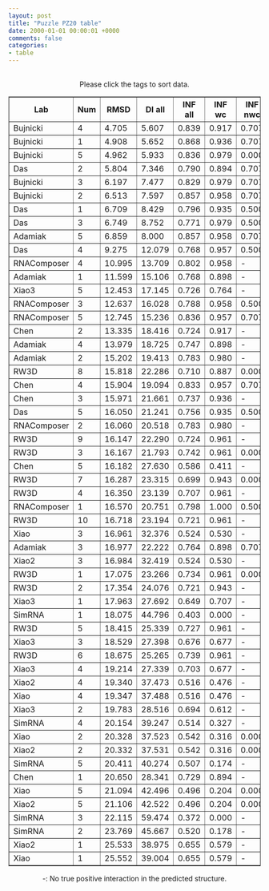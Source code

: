 ```yaml
---
layout: post
title: "Puzzle PZ20 table"
date: 2000-01-01 00:00:01 +0000
comments: false
categories: 
- table
---
```


<script src="{{ root_url }}/javascripts/sorttable.js"></script>
<script>
    window.onload = function() {
        (document.getElementsByTagName( 'th' )[1]).click();
    };
</script>
<br/>
<div align="center">
Please click the tags to sort data.<br/>
<table class="sortable" border=1>
  <tr>
    <th>Lab</th>
    <th>Num</th>
    <th>RMSD</th>
    <th>DI all</th>
    <th>INF all</th>
    <th>INF wc</th>
    <th>INF nwc</th>
    <th>INF stacking</th>
    <th>Clash Score</th>
    <th>P-value</th>
    <th>mcq</th>
    <th>TM-score</th>
    <th>best sol.</th>
    <th>Detail</th>
  </tr>
  <tr><td>Bujnicki</td><td>4</td><td>4.705</td><td>5.607</td><td>0.839</td><td>0.917</td><td>0.707</td><td>0.810</td><td>35.550</td><td>0.00e+00</td><td>17.88</td><td>0.2190</td><td>1</td><td><a href='/show/index.html?id=PZ20_Bujnicki_4'>-></a></td></tr>
<tr><td>Bujnicki</td><td>1</td><td>4.908</td><td>5.652</td><td>0.868</td><td>0.936</td><td>0.707</td><td>0.844</td><td>20.960</td><td>0.00e+00</td><td>15.42</td><td>0.1880</td><td>4</td><td><a href='/show/index.html?id=PZ20_Bujnicki_1'>-></a></td></tr>
<tr><td>Bujnicki</td><td>5</td><td>4.962</td><td>5.933</td><td>0.836</td><td>0.979</td><td>0.000</td><td>0.800</td><td>0.460</td><td>0.00e+00</td><td>17.30</td><td>0.2150</td><td>4</td><td><a href='/show/index.html?id=PZ20_Bujnicki_5'>-></a></td></tr>
<tr><td>Das</td><td>2</td><td>5.804</td><td>7.346</td><td>0.790</td><td>0.894</td><td>0.707</td><td>0.745</td><td>15.500</td><td>0.00e+00</td><td>17.79</td><td>0.2620</td><td>4</td><td><a href='/show/index.html?id=PZ20_Das_2'>-></a></td></tr>
<tr><td>Bujnicki</td><td>3</td><td>6.197</td><td>7.477</td><td>0.829</td><td>0.979</td><td>0.707</td><td>0.767</td><td>26.920</td><td>0.00e+00</td><td>16.55</td><td>0.2410</td><td>4</td><td><a href='/show/index.html?id=PZ20_Bujnicki_3'>-></a></td></tr>
<tr><td>Bujnicki</td><td>2</td><td>6.513</td><td>7.597</td><td>0.857</td><td>0.958</td><td>0.707</td><td>0.818</td><td>31.890</td><td>0.00e+00</td><td>17.93</td><td>0.2430</td><td>4</td><td><a href='/show/index.html?id=PZ20_Bujnicki_2'>-></a></td></tr>
<tr><td>Das</td><td>1</td><td>6.709</td><td>8.429</td><td>0.796</td><td>0.935</td><td>0.500</td><td>0.745</td><td>15.500</td><td>0.00e+00</td><td>18.35</td><td>0.2340</td><td>4</td><td><a href='/show/index.html?id=PZ20_Das_1'>-></a></td></tr>
<tr><td>Das</td><td>3</td><td>6.749</td><td>8.752</td><td>0.771</td><td>0.979</td><td>0.500</td><td>0.685</td><td>10.030</td><td>0.00e+00</td><td>14.31</td><td>0.3140</td><td>4</td><td><a href='/show/index.html?id=PZ20_Das_3'>-></a></td></tr>
<tr><td>Adamiak</td><td>5</td><td>6.859</td><td>8.000</td><td>0.857</td><td>0.958</td><td>0.707</td><td>0.818</td><td>7.290</td><td>0.00e+00</td><td>17.99</td><td>0.2690</td><td>1</td><td><a href='/show/index.html?id=PZ20_Adamiak_5'>-></a></td></tr>
<tr><td>Das</td><td>4</td><td>9.275</td><td>12.079</td><td>0.768</td><td>0.957</td><td>0.500</td><td>0.694</td><td>18.230</td><td>2.11e-15</td><td>20.75</td><td>0.2030</td><td>4</td><td><a href='/show/index.html?id=PZ20_Das_4'>-></a></td></tr>
<tr><td>RNAComposer</td><td>4</td><td>10.995</td><td>13.709</td><td>0.802</td><td>0.958</td><td>-</td><td>0.742</td><td>5.930</td><td>2.75e-12</td><td>18.71</td><td>0.2070</td><td>4</td><td><a href='/show/index.html?id=PZ20_RNAComposer_4'>-></a></td></tr>
<tr><td>Adamiak</td><td>1</td><td>11.599</td><td>15.106</td><td>0.768</td><td>0.898</td><td>-</td><td>0.721</td><td>9.120</td><td>2.76e-11</td><td>18.96</td><td>0.2690</td><td>4</td><td><a href='/show/index.html?id=PZ20_Adamiak_1'>-></a></td></tr>
<tr><td>Xiao3</td><td>5</td><td>12.453</td><td>17.145</td><td>0.726</td><td>0.764</td><td>-</td><td>0.726</td><td>1.820</td><td>5.95e-10</td><td>33.65</td><td>0.2070</td><td>1</td><td><a href='/show/index.html?id=PZ20_Xiao3_5'>-></a></td></tr>
<tr><td>RNAComposer</td><td>3</td><td>12.637</td><td>16.028</td><td>0.788</td><td>0.958</td><td>0.500</td><td>0.718</td><td>10.030</td><td>1.12e-09</td><td>16.12</td><td>0.1750</td><td>4</td><td><a href='/show/index.html?id=PZ20_RNAComposer_3'>-></a></td></tr>
<tr><td>RNAComposer</td><td>5</td><td>12.745</td><td>15.236</td><td>0.836</td><td>0.957</td><td>0.707</td><td>0.786</td><td>9.570</td><td>1.61e-09</td><td>15.45</td><td>0.1860</td><td>4</td><td><a href='/show/index.html?id=PZ20_RNAComposer_5'>-></a></td></tr>
<tr><td>Chen</td><td>2</td><td>13.335</td><td>18.416</td><td>0.724</td><td>0.917</td><td>-</td><td>0.646</td><td>63.410</td><td>1.12e-08</td><td>21.24</td><td>0.2190</td><td>2</td><td><a href='/show/index.html?id=PZ20_Chen_2'>-></a></td></tr>
<tr><td>Adamiak</td><td>4</td><td>13.979</td><td>18.725</td><td>0.747</td><td>0.898</td><td>-</td><td>0.693</td><td>7.290</td><td>8.29e-08</td><td>18.99</td><td>0.2770</td><td>1</td><td><a href='/show/index.html?id=PZ20_Adamiak_4'>-></a></td></tr>
<tr><td>Adamiak</td><td>2</td><td>15.202</td><td>19.413</td><td>0.783</td><td>0.980</td><td>-</td><td>0.706</td><td>9.120</td><td>2.63e-06</td><td>17.69</td><td>0.2310</td><td>4</td><td><a href='/show/index.html?id=PZ20_Adamiak_2'>-></a></td></tr>
<tr><td>RW3D</td><td>8</td><td>15.818</td><td>22.286</td><td>0.710</td><td>0.887</td><td>0.000</td><td>0.644</td><td>6.380</td><td>1.26e-05</td><td>16.75</td><td>0.3730</td><td>2</td><td><a href='/show/index.html?id=PZ20_RW3D_8'>-></a></td></tr>
<tr><td>Chen</td><td>4</td><td>15.904</td><td>19.094</td><td>0.833</td><td>0.957</td><td>0.707</td><td>0.783</td><td>81.150</td><td>1.56e-05</td><td>20.70</td><td>0.2090</td><td>4</td><td><a href='/show/index.html?id=PZ20_Chen_4'>-></a></td></tr>
<tr><td>Chen</td><td>3</td><td>15.971</td><td>21.661</td><td>0.737</td><td>0.936</td><td>-</td><td>0.662</td><td>72.240</td><td>1.84e-05</td><td>18.73</td><td>0.2130</td><td>2</td><td><a href='/show/index.html?id=PZ20_Chen_3'>-></a></td></tr>
<tr><td>Das</td><td>5</td><td>16.050</td><td>21.241</td><td>0.756</td><td>0.935</td><td>0.500</td><td>0.681</td><td>28.250</td><td>2.22e-05</td><td>16.74</td><td>0.2070</td><td>4</td><td><a href='/show/index.html?id=PZ20_Das_5'>-></a></td></tr>
<tr><td>RNAComposer</td><td>2</td><td>16.060</td><td>20.518</td><td>0.783</td><td>0.980</td><td>-</td><td>0.709</td><td>5.470</td><td>2.27e-05</td><td>17.80</td><td>0.2140</td><td>4</td><td><a href='/show/index.html?id=PZ20_RNAComposer_2'>-></a></td></tr>
<tr><td>RW3D</td><td>9</td><td>16.147</td><td>22.290</td><td>0.724</td><td>0.961</td><td>-</td><td>0.625</td><td>2.280</td><td>2.79e-05</td><td>15.63</td><td>0.3200</td><td>2</td><td><a href='/show/index.html?id=PZ20_RW3D_9'>-></a></td></tr>
<tr><td>RW3D</td><td>3</td><td>16.167</td><td>21.793</td><td>0.742</td><td>0.961</td><td>0.000</td><td>0.657</td><td>9.570</td><td>2.93e-05</td><td>17.15</td><td>0.2860</td><td>4</td><td><a href='/show/index.html?id=PZ20_RW3D_3'>-></a></td></tr>
<tr><td>Chen</td><td>5</td><td>16.182</td><td>27.630</td><td>0.586</td><td>0.411</td><td>-</td><td>0.667</td><td>76.190</td><td>3.03e-05</td><td>9.97</td><td>0.2620</td><td>4</td><td><a href='/show/index.html?id=PZ20_Chen_5'>-></a></td></tr>
<tr><td>RW3D</td><td>7</td><td>16.287</td><td>23.315</td><td>0.699</td><td>0.943</td><td>0.000</td><td>0.599</td><td>8.660</td><td>3.87e-05</td><td>16.45</td><td>0.3140</td><td>2</td><td><a href='/show/index.html?id=PZ20_RW3D_7'>-></a></td></tr>
<tr><td>RW3D</td><td>4</td><td>16.350</td><td>23.139</td><td>0.707</td><td>0.961</td><td>-</td><td>0.599</td><td>3.650</td><td>4.49e-05</td><td>16.84</td><td>0.3610</td><td>2</td><td><a href='/show/index.html?id=PZ20_RW3D_4'>-></a></td></tr>
<tr><td>RNAComposer</td><td>1</td><td>16.570</td><td>20.751</td><td>0.798</td><td>1.000</td><td>0.500</td><td>0.719</td><td>7.290</td><td>7.39e-05</td><td>18.66</td><td>0.2170</td><td>2</td><td><a href='/show/index.html?id=PZ20_RNAComposer_1'>-></a></td></tr>
<tr><td>RW3D</td><td>10</td><td>16.718</td><td>23.194</td><td>0.721</td><td>0.961</td><td>-</td><td>0.618</td><td>7.290</td><td>1.03e-04</td><td>17.42</td><td>0.3100</td><td>4</td><td><a href='/show/index.html?id=PZ20_RW3D_10'>-></a></td></tr>
<tr><td>Xiao</td><td>3</td><td>16.961</td><td>32.376</td><td>0.524</td><td>0.530</td><td>-</td><td>0.533</td><td>10000000000000000159028911097599180468360808563945281389781327557747838772170381060813469985856815104.000</td><td>1.74e-04</td><td>0.00</td><td>0.0000</td><td>3</td><td><a href='/show/index.html?id=PZ20_Xiao_3'>-></a></td></tr>
<tr><td>Adamiak</td><td>3</td><td>16.977</td><td>22.222</td><td>0.764</td><td>0.898</td><td>0.707</td><td>0.707</td><td>10.480</td><td>1.80e-04</td><td>16.70</td><td>0.2870</td><td>1</td><td><a href='/show/index.html?id=PZ20_Adamiak_3'>-></a></td></tr>
<tr><td>Xiao2</td><td>3</td><td>16.984</td><td>32.419</td><td>0.524</td><td>0.530</td><td>-</td><td>0.533</td><td>10000000000000000159028911097599180468360808563945281389781327557747838772170381060813469985856815104.000</td><td>1.82e-04</td><td>0.00</td><td>0.0000</td><td>3</td><td><a href='/show/index.html?id=PZ20_Xiao2_3'>-></a></td></tr>
<tr><td>RW3D</td><td>1</td><td>17.075</td><td>23.266</td><td>0.734</td><td>0.961</td><td>0.000</td><td>0.645</td><td>6.840</td><td>2.21e-04</td><td>17.82</td><td>0.3000</td><td>4</td><td><a href='/show/index.html?id=PZ20_RW3D_1'>-></a></td></tr>
<tr><td>RW3D</td><td>2</td><td>17.354</td><td>24.076</td><td>0.721</td><td>0.943</td><td>-</td><td>0.625</td><td>3.190</td><td>3.91e-04</td><td>15.90</td><td>0.3090</td><td>4</td><td><a href='/show/index.html?id=PZ20_RW3D_2'>-></a></td></tr>
<tr><td>Xiao3</td><td>1</td><td>17.963</td><td>27.692</td><td>0.649</td><td>0.707</td><td>-</td><td>0.638</td><td>25.570</td><td>1.26e-03</td><td>36.44</td><td>0.1560</td><td>1</td><td><a href='/show/index.html?id=PZ20_Xiao3_1'>-></a></td></tr>
<tr><td>SimRNA</td><td>1</td><td>18.075</td><td>44.796</td><td>0.403</td><td>0.000</td><td>-</td><td>0.583</td><td>128.240</td><td>1.54e-03</td><td>21.29</td><td>0.2120</td><td>1</td><td><a href='/show/index.html?id=PZ20_SimRNA_1'>-></a></td></tr>
<tr><td>RW3D</td><td>5</td><td>18.415</td><td>25.339</td><td>0.727</td><td>0.961</td><td>-</td><td>0.626</td><td>5.010</td><td>2.81e-03</td><td>15.71</td><td>0.3480</td><td>2</td><td><a href='/show/index.html?id=PZ20_RW3D_5'>-></a></td></tr>
<tr><td>Xiao3</td><td>3</td><td>18.529</td><td>27.398</td><td>0.676</td><td>0.677</td><td>-</td><td>0.691</td><td>38.870</td><td>3.40e-03</td><td>29.08</td><td>0.2250</td><td>2</td><td><a href='/show/index.html?id=PZ20_Xiao3_3'>-></a></td></tr>
<tr><td>RW3D</td><td>6</td><td>18.675</td><td>25.265</td><td>0.739</td><td>0.961</td><td>-</td><td>0.645</td><td>6.380</td><td>4.33e-03</td><td>17.91</td><td>0.2500</td><td>4</td><td><a href='/show/index.html?id=PZ20_RW3D_6'>-></a></td></tr>
<tr><td>Xiao3</td><td>4</td><td>19.214</td><td>27.339</td><td>0.703</td><td>0.677</td><td>-</td><td>0.728</td><td>13.680</td><td>1.00e-02</td><td>40.54</td><td>0.2010</td><td>4</td><td><a href='/show/index.html?id=PZ20_Xiao3_4'>-></a></td></tr>
<tr><td>Xiao2</td><td>4</td><td>19.340</td><td>37.473</td><td>0.516</td><td>0.476</td><td>-</td><td>0.542</td><td>10000000000000000159028911097599180468360808563945281389781327557747838772170381060813469985856815104.000</td><td>1.20e-02</td><td>0.00</td><td>0.0000</td><td>4</td><td><a href='/show/index.html?id=PZ20_Xiao2_4'>-></a></td></tr>
<tr><td>Xiao</td><td>4</td><td>19.347</td><td>37.488</td><td>0.516</td><td>0.476</td><td>-</td><td>0.542</td><td>10000000000000000159028911097599180468360808563945281389781327557747838772170381060813469985856815104.000</td><td>1.22e-02</td><td>0.00</td><td>0.0000</td><td>4</td><td><a href='/show/index.html?id=PZ20_Xiao_4'>-></a></td></tr>
<tr><td>Xiao3</td><td>2</td><td>19.783</td><td>28.516</td><td>0.694</td><td>0.612</td><td>-</td><td>0.737</td><td>14.160</td><td>2.22e-02</td><td>34.68</td><td>0.2570</td><td>1</td><td><a href='/show/index.html?id=PZ20_Xiao3_2'>-></a></td></tr>
<tr><td>SimRNA</td><td>4</td><td>20.154</td><td>39.247</td><td>0.514</td><td>0.327</td><td>-</td><td>0.608</td><td>100.180</td><td>3.56e-02</td><td>20.36</td><td>0.1990</td><td>1</td><td><a href='/show/index.html?id=PZ20_SimRNA_4'>-></a></td></tr>
<tr><td>Xiao</td><td>2</td><td>20.328</td><td>37.523</td><td>0.542</td><td>0.316</td><td>0.000</td><td>0.645</td><td>10000000000000000159028911097599180468360808563945281389781327557747838772170381060813469985856815104.000</td><td>4.40e-02</td><td>0.00</td><td>0.0000</td><td>4</td><td><a href='/show/index.html?id=PZ20_Xiao_2'>-></a></td></tr>
<tr><td>Xiao2</td><td>2</td><td>20.332</td><td>37.531</td><td>0.542</td><td>0.316</td><td>0.000</td><td>0.645</td><td>10000000000000000159028911097599180468360808563945281389781327557747838772170381060813469985856815104.000</td><td>4.42e-02</td><td>0.00</td><td>0.0000</td><td>4</td><td><a href='/show/index.html?id=PZ20_Xiao2_2'>-></a></td></tr>
<tr><td>SimRNA</td><td>5</td><td>20.411</td><td>40.274</td><td>0.507</td><td>0.174</td><td>-</td><td>0.650</td><td>99.090</td><td>4.84e-02</td><td>21.62</td><td>0.2500</td><td>1</td><td><a href='/show/index.html?id=PZ20_SimRNA_5'>-></a></td></tr>
<tr><td>Chen</td><td>1</td><td>20.650</td><td>28.341</td><td>0.729</td><td>0.894</td><td>-</td><td>0.670</td><td>90.040</td><td>6.33e-02</td><td>22.01</td><td>0.2780</td><td>1</td><td><a href='/show/index.html?id=PZ20_Chen_1'>-></a></td></tr>
<tr><td>Xiao</td><td>5</td><td>21.094</td><td>42.496</td><td>0.496</td><td>0.204</td><td>0.000</td><td>0.603</td><td>10000000000000000159028911097599180468360808563945281389781327557747838772170381060813469985856815104.000</td><td>1.00e-01</td><td>0.00</td><td>0.0000</td><td>1</td><td><a href='/show/index.html?id=PZ20_Xiao_5'>-></a></td></tr>
<tr><td>Xiao2</td><td>5</td><td>21.106</td><td>42.522</td><td>0.496</td><td>0.204</td><td>0.000</td><td>0.603</td><td>10000000000000000159028911097599180468360808563945281389781327557747838772170381060813469985856815104.000</td><td>1.01e-01</td><td>0.00</td><td>0.0000</td><td>1</td><td><a href='/show/index.html?id=PZ20_Xiao2_5'>-></a></td></tr>
<tr><td>SimRNA</td><td>3</td><td>22.115</td><td>59.474</td><td>0.372</td><td>0.000</td><td>-</td><td>0.563</td><td>97.220</td><td>2.38e-01</td><td>23.82</td><td>0.2240</td><td>3</td><td><a href='/show/index.html?id=PZ20_SimRNA_3'>-></a></td></tr>
<tr><td>SimRNA</td><td>2</td><td>23.769</td><td>45.667</td><td>0.520</td><td>0.178</td><td>-</td><td>0.668</td><td>144.030</td><td>5.81e-01</td><td>20.50</td><td>0.1390</td><td>1</td><td><a href='/show/index.html?id=PZ20_SimRNA_2'>-></a></td></tr>
<tr><td>Xiao2</td><td>1</td><td>25.533</td><td>38.975</td><td>0.655</td><td>0.579</td><td>-</td><td>0.696</td><td>10000000000000000159028911097599180468360808563945281389781327557747838772170381060813469985856815104.000</td><td>8.82e-01</td><td>0.00</td><td>0.0000</td><td>1</td><td><a href='/show/index.html?id=PZ20_Xiao2_1'>-></a></td></tr>
<tr><td>Xiao</td><td>1</td><td>25.552</td><td>39.004</td><td>0.655</td><td>0.579</td><td>-</td><td>0.696</td><td>10000000000000000159028911097599180468360808563945281389781327557747838772170381060813469985856815104.000</td><td>8.84e-01</td><td>0.00</td><td>0.0000</td><td>1</td><td><a href='/show/index.html?id=PZ20_Xiao_1'>-></a></td></tr>

</table>
-: No true positive interaction in the predicted structure.
</div>
